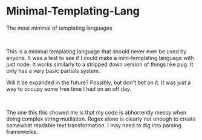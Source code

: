 # Minimal-Templating-Lang
The most minimal of templating languages

<br/>

This is a minimal templating language that should never ever be used by anyone. It was a test to see if I could make a mini-templating language with just node. It works similarly to a stripped down version of things like pug. It only has a very basic partials system.

Will it be expanded in the future? Possibly, but don't bet on it. It was just a way to occupy some free time I had on an off day.

<br/>

The one this this showed me is that my code is abhorrently messy when doing complex string mutilation. Regex alone is clearly not enough to create somewhat readable text transformation. I may need to dig into parsing frameworks. 